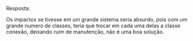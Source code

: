 Resposta:

Os impactos se tivesse em um grande sistema seria absurdo, pois com um grande numero de classes, teria que trocar em cada uma delas a classe conexão, deixando ruim de manutenção, não é uma boa solução.